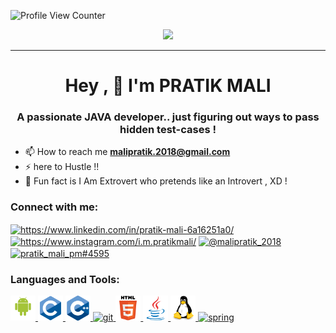   ![Profile View Counter](https://komarev.com/ghpvc/?username=IPratikMali)
  
<p align="center"> 
    <img src = "https://user-images.githubusercontent.com/100037271/217868410-dfaf3709-0c50-4fa9-adce-246979f0aa8b.gif">
</p>

-------------------------------------------------------------------

<h1 align="center">Hey , 👋 I'm PRATIK MALI</h1>
<h3 align="center">A passionate JAVA developer.. just figuring out ways to pass hidden test-cases !</h3>

- 📫 How to reach me **malipratik.2018@gmail.com**
- ⚡ here to Hustle !!
- 🔭 Fun fact is I Am Extrovert who pretends like an Introvert , XD !

<h3 align="left">Connect with me:</h3>
<p align="left">
<a href="https://www.linkedin.com/in/pratik-mali-6a16251a0/" target="blank"><img align="center" src="https://raw.githubusercontent.com/rahuldkjain/github-profile-readme-generator/master/src/images/icons/Social/linked-in-alt.svg" alt="https://www.linkedin.com/in/pratik-mali-6a16251a0/" height="30" width="40" /></a>
<a href="https://www.instagram.com/i.m.pratikmali/?hl=en" target="blank"><img align="center" src="https://raw.githubusercontent.com/rahuldkjain/github-profile-readme-generator/master/src/images/icons/Social/instagram.svg" alt="https://www.instagram.com/i.m.pratikmali/" height="30" width="40" /></a>
<a href="https://www.hackerrank.com/@malipratik_2018" target="blank"><img align="center" src="https://raw.githubusercontent.com/rahuldkjain/github-profile-readme-generator/master/src/images/icons/Social/hackerrank.svg" alt="@malipratik_2018" height="30" width="40" /></a>
<a href="https://discord.gg/pratik_mali_pm#4595" target="blank"><img align="center" src="https://raw.githubusercontent.com/rahuldkjain/github-profile-readme-generator/master/src/images/icons/Social/discord.svg" alt="pratik_mali_pm#4595" height="30" width="40" /></a>
</p>

<h3 align="left">Languages and Tools:</h3>
<p align="left"> <a href="https://developer.android.com" target="_blank" rel="noreferrer"> <img src="https://raw.githubusercontent.com/devicons/devicon/master/icons/android/android-original-wordmark.svg" alt="android" width="40" height="40"/> </a> <a href="https://www.cprogramming.com/" target="_blank" rel="noreferrer"> <img src="https://raw.githubusercontent.com/devicons/devicon/master/icons/c/c-original.svg" alt="c" width="40" height="40"/> </a> <a href="https://www.w3schools.com/cpp/" target="_blank" rel="noreferrer"> <img src="https://raw.githubusercontent.com/devicons/devicon/master/icons/cplusplus/cplusplus-original.svg" alt="cplusplus" width="40" height="40"/> </a> </a> <a href="https://git-scm.com/" target="_blank" rel="noreferrer"> <img src="https://www.vectorlogo.zone/logos/git-scm/git-scm-icon.svg" alt="git" width="40" height="40"/> </a> <a href="https://www.w3.org/html/" target="_blank" rel="noreferrer"> <img src="https://raw.githubusercontent.com/devicons/devicon/master/icons/html5/html5-original-wordmark.svg" alt="html5" width="40" height="40"/> </a> <a href="https://www.java.com" target="_blank" rel="noreferrer"> <img src="https://raw.githubusercontent.com/devicons/devicon/master/icons/java/java-original.svg" alt="java" width="40" height="40"/> </a> </a> <a href="https://www.linux.org/" target="_blank" rel="noreferrer"> <img src="https://raw.githubusercontent.com/devicons/devicon/master/icons/linux/linux-original.svg" alt="linux" width="40" height="40"/>   <a href="https://spring.io/" target="_blank" rel="noreferrer"> <img src="https://www.vectorlogo.zone/logos/springio/springio-icon.svg" alt="spring" width="40" height="40"/> </a> </p>




